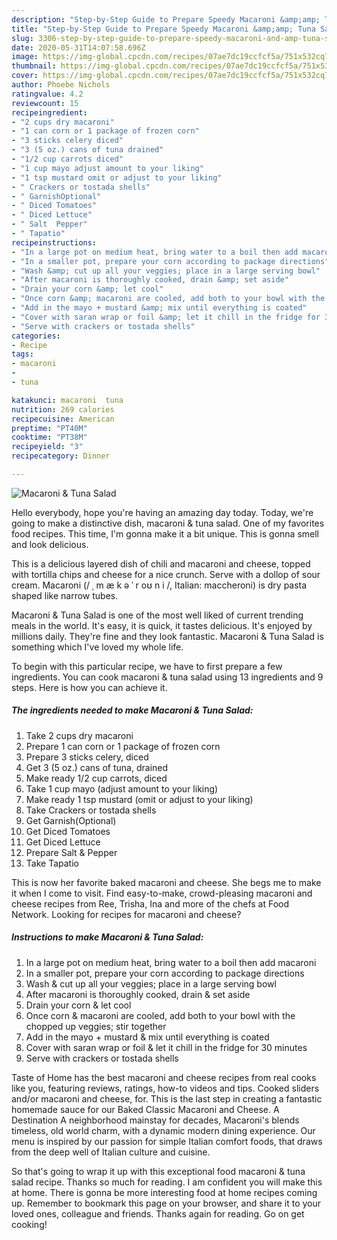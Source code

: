 ```yaml
---
description: "Step-by-Step Guide to Prepare Speedy Macaroni &amp;amp; Tuna Salad"
title: "Step-by-Step Guide to Prepare Speedy Macaroni &amp;amp; Tuna Salad"
slug: 3306-step-by-step-guide-to-prepare-speedy-macaroni-and-amp-tuna-salad
date: 2020-05-31T14:07:58.696Z
image: https://img-global.cpcdn.com/recipes/07ae7dc19ccfcf5a/751x532cq70/macaroni-tuna-salad-recipe-main-photo.jpg
thumbnail: https://img-global.cpcdn.com/recipes/07ae7dc19ccfcf5a/751x532cq70/macaroni-tuna-salad-recipe-main-photo.jpg
cover: https://img-global.cpcdn.com/recipes/07ae7dc19ccfcf5a/751x532cq70/macaroni-tuna-salad-recipe-main-photo.jpg
author: Phoebe Nichols
ratingvalue: 4.2
reviewcount: 15
recipeingredient:
- "2 cups dry macaroni"
- "1 can corn or 1 package of frozen corn"
- "3 sticks celery diced"
- "3 (5 oz.) cans of tuna drained"
- "1/2 cup carrots diced"
- "1 cup mayo adjust amount to your liking"
- "1 tsp mustard omit or adjust to your liking"
- " Crackers or tostada shells"
- " GarnishOptional"
- " Diced Tomatoes"
- " Diced Lettuce"
- " Salt  Pepper"
- " Tapatio"
recipeinstructions:
- "In a large pot on medium heat, bring water to a boil then add macaroni"
- "In a smaller pot, prepare your corn according to package directions"
- "Wash &amp; cut up all your veggies; place in a large serving bowl"
- "After macaroni is thoroughly cooked, drain &amp; set aside"
- "Drain your corn &amp; let cool"
- "Once corn &amp; macaroni are cooled, add both to your bowl with the chopped up veggies; stir together"
- "Add in the mayo + mustard &amp; mix until everything is coated"
- "Cover with saran wrap or foil &amp; let it chill in the fridge for 30 minutes"
- "Serve with crackers or tostada shells"
categories:
- Recipe
tags:
- macaroni
- 
- tuna

katakunci: macaroni  tuna 
nutrition: 269 calories
recipecuisine: American
preptime: "PT40M"
cooktime: "PT38M"
recipeyield: "3"
recipecategory: Dinner

---
```



![Macaroni &amp; Tuna Salad](https://img-global.cpcdn.com/recipes/07ae7dc19ccfcf5a/751x532cq70/macaroni-tuna-salad-recipe-main-photo.jpg)

Hello everybody, hope you're having an amazing day today. Today, we're going to make a distinctive dish, macaroni &amp; tuna salad. One of my favorites food recipes. This time, I'm gonna make it a bit unique. This is gonna smell and look delicious.

This is a delicious layered dish of chili and macaroni and cheese, topped with tortilla chips and cheese for a nice crunch. Serve with a dollop of sour cream. Macaroni (/ ˌ m æ k ə ˈ r oʊ n i /, Italian: maccheroni) is dry pasta shaped like narrow tubes.

Macaroni &amp; Tuna Salad is one of the most well liked of current trending meals in the world. It's easy, it is quick, it tastes delicious. It's enjoyed by millions daily. They're fine and they look fantastic. Macaroni &amp; Tuna Salad is something which I've loved my whole life.


To begin with this particular recipe, we have to first prepare a few ingredients. You can cook macaroni &amp; tuna salad using 13 ingredients and 9 steps. Here is how you can achieve it.

<!--inarticleads1-->

##### The ingredients needed to make Macaroni &amp; Tuna Salad:

1. Take 2 cups dry macaroni
1. Prepare 1 can corn or 1 package of frozen corn
1. Prepare 3 sticks celery, diced
1. Get 3 (5 oz.) cans of tuna, drained
1. Make ready 1/2 cup carrots, diced
1. Take 1 cup mayo (adjust amount to your liking)
1. Make ready 1 tsp mustard (omit or adjust to your liking)
1. Take  Crackers or tostada shells
1. Get  Garnish(Optional)
1. Get  Diced Tomatoes
1. Get  Diced Lettuce
1. Prepare  Salt &amp; Pepper
1. Take  Tapatio


This is now her favorite baked macaroni and cheese. She begs me to make it when I come to visit. Find easy-to-make, crowd-pleasing macaroni and cheese recipes from Ree, Trisha, Ina and more of the chefs at Food Network. Looking for recipes for macaroni and cheese? 

<!--inarticleads2-->

##### Instructions to make Macaroni &amp; Tuna Salad:

1. In a large pot on medium heat, bring water to a boil then add macaroni
1. In a smaller pot, prepare your corn according to package directions
1. Wash &amp; cut up all your veggies; place in a large serving bowl
1. After macaroni is thoroughly cooked, drain &amp; set aside
1. Drain your corn &amp; let cool
1. Once corn &amp; macaroni are cooled, add both to your bowl with the chopped up veggies; stir together
1. Add in the mayo + mustard &amp; mix until everything is coated
1. Cover with saran wrap or foil &amp; let it chill in the fridge for 30 minutes
1. Serve with crackers or tostada shells


Taste of Home has the best macaroni and cheese recipes from real cooks like you, featuring reviews, ratings, how-to videos and tips. Cooked sliders and/or macaroni and cheese, for. This is the last step in creating a fantastic homemade sauce for our Baked Classic Macaroni and Cheese. A Destination A neighborhood mainstay for decades, Macaroni&#39;s blends timeless, old world charm, with a dynamic modern dining experience. Our menu is inspired by our passion for simple Italian comfort foods, that draws from the deep well of Italian culture and cuisine. 

So that's going to wrap it up with this exceptional food macaroni &amp; tuna salad recipe. Thanks so much for reading. I am confident you will make this at home. There is gonna be more interesting food at home recipes coming up. Remember to bookmark this page on your browser, and share it to your loved ones, colleague and friends. Thanks again for reading. Go on get cooking!
